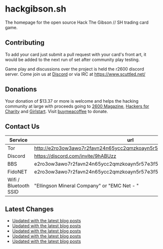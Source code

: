 # hackgibson.sh
The homepage for the open source Hack The Gibson // SH trading card game.


## Contributing

To add your card just submit a pull request with your card's front art, it would be added to the next run of set after community play testing.

Game play and discussions over the project is held the r2600 discord server. Come join us at [Discord](https://discord.com/invite/9hABUzz) or via IRC at https://www.scuttled.net/


## Donations

Your donation of $13.37 or more is welcome and helps the hacking community at large with proceeds going to [2600 Magazine](https://2600.com/), [Hackers for Charity](https://hackersforcharity.org) and [Girlstart](https://girlstart.org).  Visit [buymeacoffee](https://www.buymeacoffee.com/hackgibson.sh) to donate.


## Contact Us

Service | url
-|-
Tor | http://e2ro3ow3awo7r2favn24n65ycc2qmzkoayn5r57e3f56nvjwdcgg32ad.onion
Discord | https://discord.com/invite/9hABUzz
BBS | e2ro3ow3awo7r2favn24n65ycc2qmzkoayn5r57e3f56nvjwdcgg32ad.onion:23
FidoNET | e2ro3ow3awo7r2favn24n65ycc2qmzkoayn5r57e3f56nvjwdcgg32ad.onion:24554
Wifi / Bluetooth SSID | "Ellingson Mineral Company" or "EMC Net - <fidonet address>"

## Latest Changes
<!-- BLOG-POST-LIST:START -->
- [Updated with the latest blog posts](https://github.com/DFW2600/hackgibson.sh/commit/fa7e20305e1ba2a5900adc22c99e89b6e27cfbb5)
- [Updated with the latest blog posts](https://github.com/DFW2600/hackgibson.sh/commit/d2adf258e41f3699013f07f75d97ceac28c5e5b6)
- [Updated with the latest blog posts](https://github.com/DFW2600/hackgibson.sh/commit/9dbb9918639fc447365bb817d09376d002ad4a0e)
- [Updated with the latest blog posts](https://github.com/DFW2600/hackgibson.sh/commit/a9f3a7e77f022106489b7c100d7585e37ca5016f)
- [Updated with the latest blog posts](https://github.com/DFW2600/hackgibson.sh/commit/c4d5ec3bb2d96b1aeb4df173d08458c7fdc04764)
<!-- BLOG-POST-LIST:END -->
